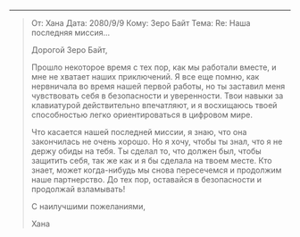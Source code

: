 
---

> От: Хана
> Дата: 2080/9/9
> Кому: Зеро Байт
> Тема: Re: Наша последняя миссия...
>
> Дорогой Зеро Байт,
>
> Прошло некоторое время с тех пор, как мы работали вместе, и мне не хватает наших приключений. Я все еще помню, как нервничала во время нашей первой работы, но ты заставил меня чувствовать себя в безопасности и уверенности. Твои навыки за клавиатурой действительно впечатляют, и я восхищаюсь твоей способностью легко ориентироваться в цифровом мире.
>
> Что касается нашей последней миссии, я знаю, что она закончилась не очень хорошо. Но я хочу, чтобы ты знал, что я не держу обиды на тебя. Ты сделал то, что должен был, чтобы защитить себя, так же как и я бы сделала на твоем месте. Кто знает, может когда-нибудь мы снова пересечемся и продолжим наше партнерство. До тех пор, оставайся в безопасности и продолжай взламывать!
>
> С наилучшими пожеланиями,
>
> Хана
